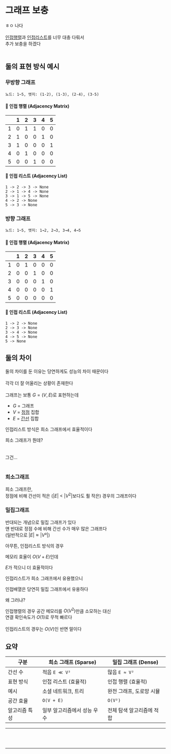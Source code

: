 # 그래프 보충
ㅎㅇ 나다
<br><br>
[인접행렬](../reviews/week3_word/graph_rend.md#인접행렬)과 [인접리스트](../reviews/week3_word/graph_rend.md#인접리스트)를 너무 대충 다뤄서
<br>
추가 보충을 하겠다
<br><br>

## 둘의 표현 방식 예시


### 무방향 그래프
`노드: 1~5, 엣지: (1-2), (1-3), (2-4), (3-5)`

#### 🔹 인접 행렬 (Adjacency Matrix)

|   | 1 | 2 | 3 | 4 | 5 |
|---|---|---|---|---|---|
| 1 | 0 | 1 | 1 | 0 | 0 |
| 2 | 1 | 0 | 0 | 1 | 0 |
| 3 | 1 | 0 | 0 | 0 | 1 |
| 4 | 0 | 1 | 0 | 0 | 0 |
| 5 | 0 | 0 | 1 | 0 | 0 |

#### 🔹 인접 리스트 (Adjacency List)

```text
1 -> 2 -> 3 -> None
2 -> 1 -> 4 -> None
3 -> 1 -> 5 -> None
4 -> 2 -> None
5 -> 3 -> None
```

### 방향 그래프
`노드: 1~5, 엣지: 1→2, 2→3, 3→4, 4→5`

#### 🔹 인접 행렬 (Adjacency Matrix)

|   | 1 | 2 | 3 | 4 | 5 |
|---|---|---|---|---|---|
| 1 | 0 | 1 | 0 | 0 | 0 |
| 2 | 0 | 0 | 1 | 0 | 0 |
| 3 | 0 | 0 | 0 | 1 | 0 |
| 4 | 0 | 0 | 0 | 0 | 1 |
| 5 | 0 | 0 | 0 | 0 | 0 |

#### 🔹 인접 리스트 (Adjacency List)

```text
1 -> 2 -> None
2 -> 3 -> None
3 -> 4 -> None
4 -> 5 -> None
5 -> None
```




## 둘의 차이

둘의 차이를 둔 이유는 당연하게도 성능의 차이 때문이다
<br><br>
각각 더 잘 어울리는 상황이 존재한다
<br><br>
그래프는 보통 $G = (V,E)$로 표현하는데

- $G$ = 그래프
- $V$ = [정점](../reviews/week3_word/graph_ele.md#노드-버택스) 집합
- $E$ = [간선](../reviews/week3_word/graph_ele.md#엣지) 집합

인접리스트 방식은 희소 그래프에서 효율적이다

희소 그래프가 뭔데?
<br><br><br>
그건...
<br><br>
### 희소그래프
희소 그래프란,<br>
정점에 비해 간선이 적은 ($|E|$ < $|V^2|$보다도 훨 작은) 경우의 그래프이다

### 밀집그래프

반대되는 개념으로 밀집 그래프가 있다<br>
얜 반대로 정점 수에 비해 간선 수가 매우 많은 그래프다<br>
(일반적으로 $|E| ≈ |V²|$)

아무튼, 인접리스트 방식의 경우

메모리 효율이 $O(V+E)$인데

$E$가 적으니 더 효율적이다

인접리스트가 희소 그래프에서 유용했으니

인접배열은 당연히 밀집 그래프에서 유용하다

왜 그러냐?

인접행렬의 경우 공간 메모리를 $O(V^2)$만큼 소모하는 대신
<br>
연결 확인속도가 $O(1)$로 무척 빠르다
<br><br>
인접리스트의 경우는 $O(V)$인 반면 말이다


## 요약

| 구분      | 희소 그래프 (Sparse) | 밀집 그래프 (Dense) |
| ------- | --------------- | -------------- |
| 간선 수    | 적음 `E ≪ V²`     | 많음 `E ≈ V²`    |
| 표현 방식   | 인접 리스트 (효율적)    | 인접 행렬 (효율적)    |
| 예시      | 소셜 네트워크, 트리     | 완전 그래프, 도로망 시뮬 |
| 공간 효율   | `O(V + E)`      | `O(V²)`        |
| 알고리즘 특성 | 일부 알고리즘에서 성능 우수 | 전체 탐색 알고리즘에 적합 |
___




<br><br>
___
<br><br>
<script src="https://utteranc.es/client.js"
        repo="anjun206/anjun206.github.io"
        issue-term="pathname"
        label="💬 utterances"
        theme="github-light"
        crossorigin="anonymous"
        async>
</script>
